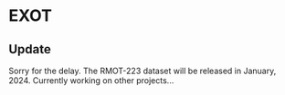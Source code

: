 # EXOT

## Update
Sorry for the delay.
The RMOT-223 dataset will be released in January, 2024.
Currently working on other projects...
